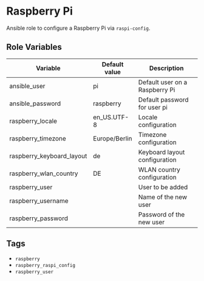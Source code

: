 # Raspberry Pi

Ansible role to configure a Raspberry Pi via `raspi-config`.

## Role Variables

| Variable                  | Default value | Description                    |
| ------------------------- | ------------- | ------------------------------ |
| ansible_user              | pi            | Default user on a Raspberry Pi |
| ansible_password          | raspberry     | Default password for user pi   |
| raspberry_locale          | en_US.UTF-8   | Locale configuration           |
| raspberry_timezone        | Europe/Berlin | Timezone configuration         |
| raspberry_keyboard_layout | de            | Keyboard layout configuration  |
| raspberry_wlan_country    | DE            | WLAN country configuration     |
| raspberry_user            |               | User to be added               |
| raspberry_username        |               | Name of the new user           |
| raspberry_password        |               | Password of the new user       |

## Tags

- `raspberry`
- `raspberry_raspi_config`
- `raspberry_user`
